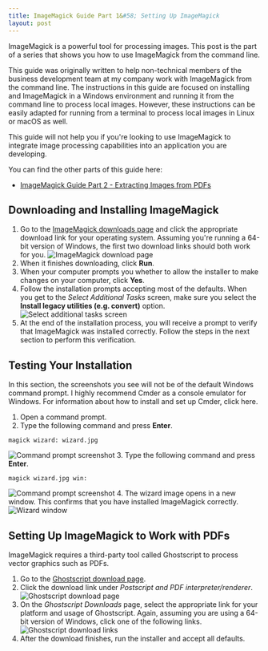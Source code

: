 ```yaml
---
title: ImageMagick Guide Part 1&#58; Setting Up ImageMagick
layout: post
---
```


ImageMagick is a powerful tool for processing images. This post is the part of a series that shows you how to use ImageMagick from the command line.

This guide was originally written to help non-technical members of the business development team at my company work with ImageMagick from the command line. The instructions in this guide are focused on installing and ImageMagick in a Windows environment and running it from the command line to process local images. However, these instructions can be easily adapted for running from a terminal to process local images in Linux or macOS as well.

This guide will not help you if you're looking to use ImageMagick to integrate image processing capabilities into an application you are developing.

You can find the other parts of this guide here:

- [ImageMagick Guide Part 2 - Extracting Images from PDFs](../../../07/13/extracting-images-from-pdfs)

## Downloading and Installing ImageMagick
1. Go to the [ImageMagick downloads page](http://www.imagemagick.org/script/binary-releases.php#windows) and click the appropriate download link for your operating system. Assuming you're running a 64-bit version of Windows, the first two download links should both work for you.
![ImageMagick download page](../../../../img/blog/processing-images-with-imagemagick/download-page.png "ImageMagick download page")
2. When it finishes downloading, click **Run**.
3. When your computer prompts you whether to allow the installer to make changes on your computer, click **Yes**.
4. Follow the installation prompts accepting most of the defaults. When you get to the *Select Additional Tasks* screen, make sure you select the **Install legacy utilities (e.g. convert)** option.
![Select additional tasks screen](../../../../img/blog/processing-images-with-imagemagick/select-additional-tasks.png "Select additional tasks screen")
5. At the end of the installation process, you will receive a prompt to verify that ImageMagick was installed correctly. Follow the steps in the next section to perform this verification.

## Testing Your Installation
In this section, the screenshots you see will not be of the default Windows command prompt. I highly recommend Cmder as a console emulator for Windows. For information about how to install and set up Cmder, click here.

1. Open a command prompt.
2. Type the following command and press **Enter**.
```
magick wizard: wizard.jpg
```
![Command prompt screenshot](../../../../img/blog/processing-images-with-imagemagick/command-magick-wizard.png "Command prompt screenshot")
3. Type the following command and press **Enter**.
```
magick wizard.jpg win:
```
![Command prompt screenshot](../../../../img/blog/processing-images-with-imagemagick/command-wizard-win.png "Command prompt screenshot")
4. The wizard image opens in a new window. This confirms that you have installed ImageMagick correctly.
![Wizard window](../../../../img/blog/processing-images-with-imagemagick/wizard-window.png "Wizard window")

## Setting Up ImageMagick to Work with PDFs
ImageMagick requires a third-party tool called Ghostscript to process vector graphics such as PDFs.

1. Go to the [Ghostscript download page](http://www.ghostscript.com/download/).
2. Click the download link under *Postscript and PDF interpreter/renderer*.
![Ghostscript download page](../../../../img/blog/processing-images-with-imagemagick/ghostscript-download-page.png "Ghostscript download page")
3. On the *Ghostscript Downloads* page, select the appropriate link for your platform and usage of Ghostscript. Again, assuming you are using a 64-bit version of Windows, click one of the following links.
 ![Ghostscript download links](../../../../img/blog/processing-images-with-imagemagick/ghostscript-download-links.png "Ghostscript download links")
 4. After the download finishes, run the installer and accept all defaults.
